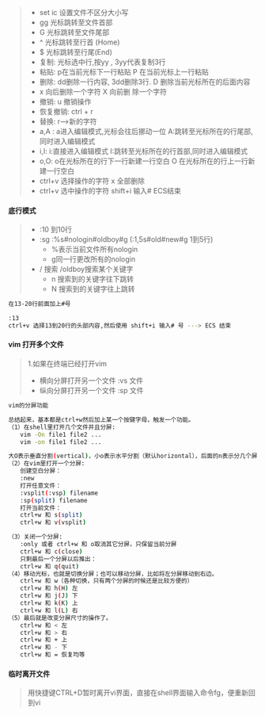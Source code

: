 > - set ic  设置文件不区分大小写
> - gg 光标跳转至文件首部
> - G 光标跳转至文件尾部
> - ^ 光标跳转至行首 (Home)
> - $ 光标跳转至行尾(End)
> - 复制: 光标选中行,按yy , 3yy代表复制3行
> - 粘贴: p在当前光标下一行粘贴 P 在当前光标上一行粘贴
> - 删除: dd删除一行内容, 3dd删除3行. D 删除当前光标所在的后面内容 
> - x 向后删除一个字符 X 向前删 除一个字符
> - 撤销: u 撤销操作
> - 恢复撤销: ctrl + r
> - 替换: r-->新的字符
> - a,A : a进入编辑模式,光标会往后挪动一位 A:跳转至光标所在的行尾部,同时进入编辑模式 
> - i,I: i:直接进入编辑模式 I:跳转至光标所在的行首部,同时进入编辑模式 
> - o,O: o在光标所在的行下一行新建一行空白 O 在光标所在的行上一行新建一行空白
> - ctrl+v 选择操作的字符 x 全部删除 
> - ctrl+v 选中操作的字符 shift+i 输入# ECS结束

#### 底行模式

> - :10 到10行
> - :sg :%s#nologin#oldboy#g   (:1,5s#old#new#g  1到5行)  
>   -  %表示当前文件所有nologin
>   -  g同一行更改所有的nologin
> - / 搜索 /oldboy搜索某个关键字
>   -  n 搜索到的关键字往下跳转 
>   -  N 搜索到的关键字往上跳转

```sh
在13-20行前面加上#号

:13
ctrl+v 选择13到20行的头部内容,然后使用 shift+i 输入# 号 ---> ECS 结束
```

#### vim 打开多个文件

> 1.如果在终端已经打开vim
>
> - 横向分屏打开另一个文件   :vs 文件
> - 纵向分屏打开另一个文件  :sp 文件

```sh
vim的分屏功能

总结起来，基本都是ctrl+w然后加上某一个按键字母，触发一个功能。
（1）在shell里打开几个文件并且分屏:
　　vim -On file1 file2 ...
　　vim -on file1 file2 ...

大O表示垂直分割(vertical)，小o表示水平分割（默认horizontal），后面的n表示分几个屏，实际上我觉得不用写，默认按后面要分割的文件数来决定分几个屏。
（2）在vim里打开一个分屏:
　　创建空白分屏：
　　:new
　　打开任意文件：
　　:vsplit(:vsp) filename
　　:sp(split) filename
　　打开当前文件：
　　ctrl+w 和 s(split)
　　ctrl+w 和 v(vsplit)

（3）关闭一个分屏:
　　:only 或者 ctrl+w 和 o取消其它分屏，只保留当前分屏
　　ctrl+w 和 c(close)
　　只剩最后一个分屏以后推出：
　　ctrl+w 和 q(quit)
（4）移动光标，也就是切换分屏；也可以移动分屏，比如将左分屏移动到右边。
　　ctrl+w 和 w（各种切换，只有两个分屏的时候还是比较方便的）
　　ctrl+w 和 h(H) 左
　　ctrl+w 和 j(J) 下
　　ctrl+w 和 k(K) 上
　　ctrl+w 和 l(L) 右
（5）最后就是改变分屏尺寸的操作了。
　　ctrl+w 和 < 左
　　ctrl+w 和 > 右
　　ctrl+w 和 + 上
　　ctrl+w 和 - 下
　　ctrl+w 和 = 恢复均等
```





#### 临时离开文件

> 用快捷键CTRL+D暂时离开vi界面，直接在shell界面输入命令fg，便重新回到vi